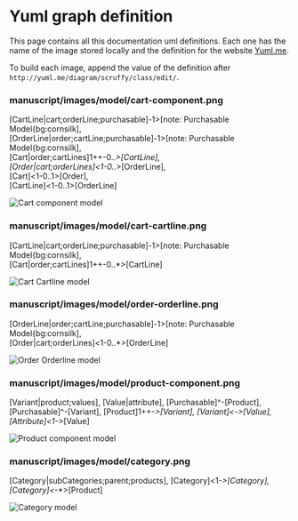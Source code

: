 # Yuml graph definition

This page contains all this documentation uml definitions. Each one has the name
of the image stored locally and the definition for the website
[Yuml.me](http://yuml.me).

To build each image, append the value of the definition after
`http://yuml.me/diagram/scruffy/class/edit/`.

### manuscript/images/model/cart-component.png

[CartLine|cart;orderLine;purchasable]-1>[note: Purchasable Model{bg:cornsilk],  
[OrderLine|order;cartLine;purchasable]-1>[note: Purchasable Model{bg:cornsilk],  
[Cart|order;cartLines]1++-0..*>[CartLine],  
[Order|cart;orderLines]<1-0..*>[OrderLine],  
[Cart]<1-0..1>[Order],  
[CartLine]<1-0..1>[OrderLine]

![Cart component model](manuscript/images/model/cart-component.png)

### manuscript/images/model/cart-cartline.png

[CartLine|cart;orderLine;purchasable]-1>[note: Purchasable Model{bg:cornsilk],  
[Cart|order;cartLines]1++-0..*>[CartLine]

![Cart Cartline model](manuscript/images/model/cart-cartline.png)

### manuscript/images/model/order-orderline.png

[OrderLine|order;cartLine;purchasable]-1>[note: Purchasable Model{bg:cornsilk],  
[Order|cart;orderLines]<1-0..*>[OrderLine]

![Order Orderline model](manuscript/images/model/order-orderline.png)

### manuscript/images/model/product-component.png

[Variant|product;values],
[Value|attribute],
[Purchasable]^-[Product],
[Purchasable]^-[Variant],
[Product]1++-*>[Variant],
[Variant]<*-*>[Value],
[Attribute]<1-*>[Value]

![Product component model](manuscript/images/model/product-component.png)

### manuscript/images/model/category.png

[Category|subCategories;parent;products],
[Category]<1-*>[Category],
[Category]<*-*>[Product]

![Category model](manuscript/images/model/category.png)
